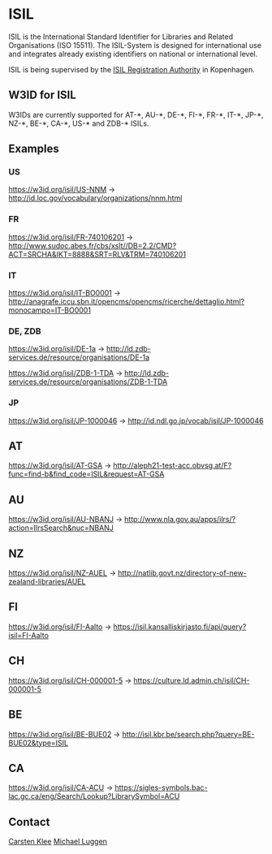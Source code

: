 # ISIL
ISIL is the International Standard Identifier for Libraries and Related Organisations (ISO 15511). The ISIL-System is designed for international use and integrates already existing identifiers on national or international level.

ISIL is being supervised by the [ISIL Registration Authority](http://biblstandard.dk/isil/) in Kopenhagen.

## W3ID for ISIL
W3IDs are currently supported for AT-\*, AU-\*, DE-\*, FI-\*, FR-\*, IT-\*, JP-\*, NZ-\*, BE-\*, CA-\*, US-\* and ZDB-\* ISILs.

## Examples

### US
https://w3id.org/isil/US-NNM -> http://id.loc.gov/vocabulary/organizations/nnm.html

### FR
https://w3id.org/isil/FR-740106201 -> http://www.sudoc.abes.fr/cbs/xslt//DB=2.2/CMD?ACT=SRCHA&IKT=8888&SRT=RLV&TRM=740106201

### IT
https://w3id.org/isil/IT-BO0001 -> http://anagrafe.iccu.sbn.it/opencms/opencms/ricerche/dettaglio.html?monocampo=IT-BO0001

### DE, ZDB
https://w3id.org/isil/DE-1a -> http://ld.zdb-services.de/resource/organisations/DE-1a

https://w3id.org/isil/ZDB-1-TDA -> http://ld.zdb-services.de/resource/organisations/ZDB-1-TDA

### JP
https://w3id.org/isil/JP-1000046 -> http://id.ndl.go.jp/vocab/isil/JP-1000046

## AT
https://w3id.org/isil/AT-GSA -> http://aleph21-test-acc.obvsg.at/F?func=find-b&find_code=ISIL&request=AT-GSA

## AU
https://w3id.org/isil/AU-NBANJ -> http://www.nla.gov.au/apps/ilrs/?action=IlrsSearch&nuc=NBANJ

## NZ
https://w3id.org/isil/NZ-AUEL -> http://natlib.govt.nz/directory-of-new-zealand-libraries/AUEL

## FI
https://w3id.org/isil/FI-Aalto -> https://isil.kansalliskirjasto.fi/api/query?isil=FI-Aalto

## CH
https://w3id.org/isil/CH-000001-5 -> https://culture.ld.admin.ch/isil/CH-000001-5

## BE
https://w3id.org/isil/BE-BUE02 -> http://isil.kbr.be/search.php?query=BE-BUE02&type=ISIL

## CA
https://w3id.org/isil/CA-ACU -> https://sigles-symbols.bac-lac.gc.ca/eng/Search/Lookup?LibrarySymbol=ACU


## Contact
[Carsten Klee](mailto:mailme.klee@yahoo.de)
[Michael Luggen](mailto:michael.luggen@zazuko.com)
